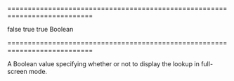 ===========================================================================
<!--default-->false<!--/default-->
<!--custom_default_for_windows_phone_8-->true<!--/custom_default_for_windows_phone_8-->
<!--custom_default_for_iPhone-->true<!--/custom_default_for_iPhone-->
<!--type-->Boolean<!--/type-->
===========================================================================

<!--shortDescription-->
A Boolean value specifying whether or not to display the lookup in full-screen mode.
<!--/shortDescription-->

<!--fullDescription-->

<!--/fullDescription-->